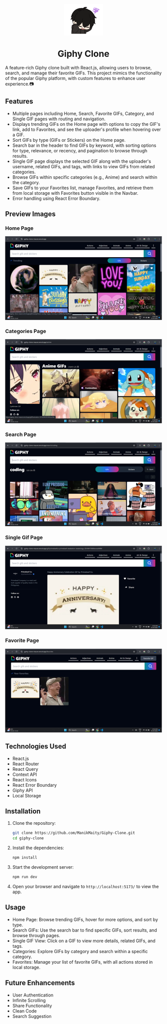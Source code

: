 <div align="center">
    <img height="100px" src="./public/anime-anime-boy.gif"/>
    <h1>Giphy Clone</h1>
</div>

A feature-rich Giphy clone built with React.js, allowing users to browse, search, and manage their favorite GIFs. This project mimics the functionality of the popular Giphy platform, with custom features to enhance user experience.📷

## Features

- Multiple pages including Home, Search, Favorite GIFs, Category, and Single GIF pages with routing and navigation.
- Displays trending GIFs on the Home page with options to copy the GIF's link, add to Favorites, and see the uploader's profile when hovering over a GIF.
- Sort GIFs by type (GIFs or Stickers) on the Home page.
- Search bar in the header to find GIFs by keyword, with sorting options for type, relevance, or recency, and pagination to browse through results.
- Single GIF page displays the selected GIF along with the uploader's username, related GIFs, and tags, with links to view GIFs from related categories.
- Browse GIFs within specific categories (e.g., Anime) and search within the category.
- Save GIFs to your Favorites list, manage Favorites, and retrieve them from local storage with Favorites button visible in the Navbar.
- Error handling using React Error Boundary.

## Preview Images 

### Home Page
<img src="./public/giphy1.png"/>

### Categories Page
<img src="./public/giphy2.png"/>

### Search Page
<img src="./public/giphy3.png"/>

### Single Gif Page
<img src="./public/giphy4.png"/>

### Favorite Page
<img src="./public/giphy5.png"/>

## Technologies Used

- React.js
- React Router 
- React Query 
- Context API
- React Icons
- React Error Boundary 
- Giphy API
- Local Storage

## Installation

1. Clone the repository:
   ```bash
   git clone https://github.com/ManikMaity/Giphy-Clone.git
   cd giphy-clone
   ```
   
2. Install the dependencies:
   ```bash
   npm install
   ```
   
3. Start the development server:
   ```bash
   npm run dev
   ```

4. Open your browser and navigate to `http://localhost:5173/` to view the app.

## Usage

- Home Page: Browse trending GIFs, hover for more options, and sort by type.
- Search GIFs: Use the search bar to find specific GIFs, sort results, and browse through pages.
- Single GIF View: Click on a GIF to view more details, related GIFs, and tags.
- Categories: Explore GIFs by category and search within a specific category.
- Favorites: Manage your list of favorite GIFs, with all actions stored in local storage.

## Future Enhancements

- User Authentication
- Infinite Scrolling
- Share Functionality
- Clean Code
- Search Suggestion
